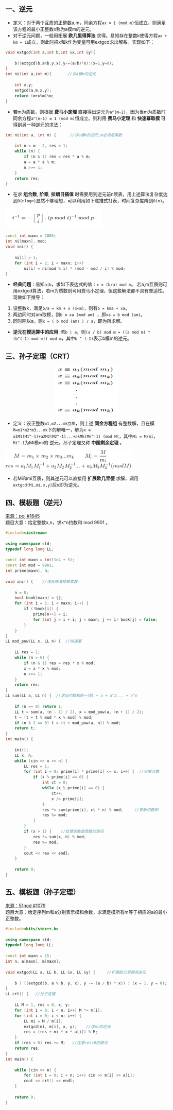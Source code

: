 ## 一、逆元
* 定义：对于两个互质的正整数a,m，同余方程`ax ≡ 1 (mod m)`恒成立，则满足该方程的最小正整数x称为a模m的逆元。
* 对于逆元问题，一般用拓展 **欧几里得算法** 求得。易知存在整数k使得方程`ax + km = 1`成立，则此时把x和k作为变量可用extgcd求出解系。实现如下：

```c++
void extgcd(int a,int b,int &x,int &y){

    b?(extgcd(b,a%b,y,x),y-=(a/b)*x):(x=1,y=0);
}
int ni(int a,int m){       //求a模m的逆元

    int x,y;
    extgcd(a,m,x,y);
    return (m+x%m)%m;
}
```

* 若m为质数，则根据 **费马小定理** 直接得出逆元为`a^(m-2)`，因为当m为质数时同余方程`a^(m-1) ≡ 1 (mod m)`恒成立。则利用 **费马小定理** 和 **快速幂取模** 可得到另一种逆元的求法：

```c++
int ni(int a, int m) {      //求a模m的逆元,m必须是素数

    int n = m - 2, res = 1;
    while (n) {
        if (n & 1) res = res * a % m;
        a = a * a % m;
        n >>= 1;
    }
    return res;
}
```

* 在求 **组合数**, **阶乘**, **拉朗日插值** 时需要用到逆元前n项表，用上述算法复杂度达到`O(nlogn)`显然不够理想，可以利用如下递推式打表，时间复杂度降到`O(n)`。

<img src="_image/ni_3.jpg" width="300" height="60" />

```c++
const int maxn = 1005;
int ni[maxn], mod;
void ini() {

    ni[1] = 1;
    for (int i = 2; i < maxn; i++)
        ni[i] = ni[mod % i] * (mod - mod / i) % mod;
}
```


* **经典问题**：易知`a|b`，求如下表达式的值：`x = (b/a) mod m`。
若a,m互质则可用extgcd算法，若m为质数则可用费马小定理，但这些解法都不具有普适性。现做如下推导：
1. 设整数k，满足`b/a = km + x (x<m)`，则有`b = kma + xa`。
2. 两边同时对am取模，则`b ≡ xa (mod am) `，即`xa = b mod (am)`。
3. 同时除以a，则`x = ( b mod (am) ) / a`，即为所求解。

* **逆元在模运算中的应用** :若`b | a`，则`(a / b) mod m = ((a mod m) * (b^(-1) mod m)) mod m`，其中`b ^ (-1)`表示b模m的逆元。

## 三、孙子定理（CRT）

<p style="text-align:center"><img src="_image/ni_1.jpg" width="200" height="150" /></p>

* 定义：设正整数`m1,m2...mk互质`，则上述 **同余方程组** 有整数解，且在模`M=m1*m2*m3...mk`下的解唯一，解为`x ≡ a1M1(M1^-1)+a2M2(M2^-1)...+akMk(Mk^-1) (mod M)`，其中`Mi = M/mi`，`Mi^-1`为Mi模mi的 逆元。孙子定理又称 **中国剩余定理** 。

<img src="_image/ni_2.gif" width="390" height="60" />

* 若Mi和mi互质，则其逆元可以直接用 **扩展欧几里德** 求解，调用`extgcd(Mi,mi,x,y)`后x即为逆元。

## 四、模板题（逆元）
<a href="http://poj.org/problem?id=1845">来源：poj #1845</a><br>
题目大意：给定整数x,n，求x^n约数和 mod 9901 。

```c++
#include<iostream>

using namespace std;
typedef long long LL;

const int maxn = int(1e4 + 5);
const int mod = 9901;
int prime[maxn], n;

void ini() {    //埃氏筛法枚举素数

    n = 0;
    bool book[maxn] = {};
    for (int i = 2; i < maxn; i++) {
        if (!book[i]) {
            prime[n++] = i;
            for (int j = i + i; j < maxn; j += i) book[j] = false;
        }
    }
}
LL mod_pow(LL x, LL n) {  //快速幂

    LL res = 1;
    while (n > 0) {
        if (n & 1) res = res * x % mod;
        x = x * x % mod;
        n >>= 1;
    }
    return res;
}
LL sum(LL a, LL n) {  //求出约数和的一项1 + a + a^2... + a^n

    if (n == 0) return 1;
    LL t = sum(a, (n - 1) / 2), x = mod_pow(a, (n + 1) / 2);
    t = (t + t % mod * x % mod) % mod;
    if (n % 2 == 0) t = (t + mod_pow(a, n)) % mod;
    return t;
}
int main() {

    ini();
    LL x, n;
    while (cin >> x >> n) {
        LL res = 1;
        for (int i = 0; prime[i] * prime[i] <= x; i++) {  //分解合数
            if (x % prime[i] == 0) {
                int ct = 0;
                while (x % prime[i] == 0) {
                    ct++;
                    x /= prime[i];
                }
                res *= sum(prime[i], ct * n) % mod;     //更新约数和
                res %= mod;
            }
        }
        if (x > 1) {    //处理该数是质数的情况
            res *= sum(x, n) % mod;
            res %= mod;
        }
        cout << res << endl;
    }

    return 0;
}
```
## 五、模板题（孙子定理）
<a href="http://www.51nod.com/onlineJudge/questionCode.html#!problemId=1079">来源：51nod #1079</a><br>
题目大意：给定序列m和a分别表示模和余数，求满足模所有m等于相应的a的最小正整数。
```c++
#include<bits/stdc++.h>

using namespace std;
typedef long long LL;

const int maxn = 15;
int n, a[maxn], m[maxn];

void extgcd(LL a, LL b, LL &x, LL &y) {     //扩展欧几里德求逆元

    b ? ((extgcd(b, a % b, y, x), y -= (a / b) * x)) : (x = 1, y = 0);
}
LL crt() {   //孙子定理

    LL M = 1, res = 0, x, y;
    for (int i = 0; i < n; i++) M *= m[i];
    for (int i = 0; i < n; i++) {
        LL mi = M / m[i];
        extgcd(mi, m[i], x, y);    //求mi的逆元
        res = (res + mi * x * a[i]) % M;
    }
    if (res < 0) res += M;   //注意res<0的情况
    return res;
}
int main() {

    while (cin >> n) {
        for (int i = 0; i < n; i++) cin >> m[i] >> a[i];
        cout << crt() << endl;
    }

    return 0;
}
```









